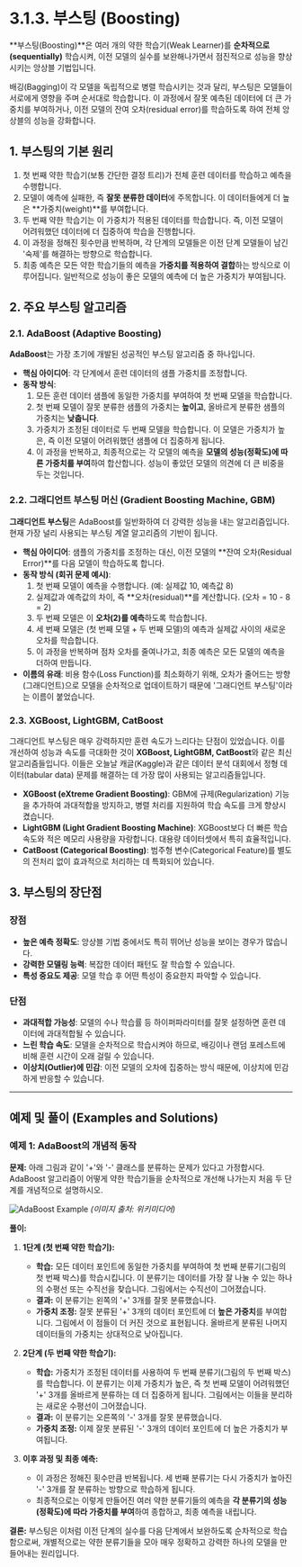# 3.1.3. 부스팅 (Boosting)

**부스팅(Boosting)**은 여러 개의 약한 학습기(Weak Learner)를 **순차적으로(sequentially)** 학습시켜, 이전 모델의 실수를 보완해나가면서 점진적으로 성능을 향상시키는 앙상블 기법입니다.

배깅(Bagging)이 각 모델을 독립적으로 병렬 학습시키는 것과 달리, 부스팅은 모델들이 서로에게 영향을 주며 순서대로 학습합니다. 이 과정에서 잘못 예측된 데이터에 더 큰 가중치를 부여하거나, 이전 모델의 잔여 오차(residual error)를 학습하도록 하여 전체 앙상블의 성능을 강화합니다.

## 1. 부스팅의 기본 원리

1.  첫 번째 약한 학습기(보통 간단한 결정 트리)가 전체 훈련 데이터를 학습하고 예측을 수행합니다.
2.  모델이 예측에 실패한, 즉 **잘못 분류한 데이터**에 주목합니다. 이 데이터들에게 더 높은 **가중치(weight)**를 부여합니다.
3.  두 번째 약한 학습기는 이 가중치가 적용된 데이터를 학습합니다. 즉, 이전 모델이 어려워했던 데이터에 더 집중하여 학습을 진행합니다.
4.  이 과정을 정해진 횟수만큼 반복하며, 각 단계의 모델들은 이전 단계 모델들이 남긴 '숙제'를 해결하는 방향으로 학습합니다.
5.  최종 예측은 모든 약한 학습기들의 예측을 **가중치를 적용하여 결합**하는 방식으로 이루어집니다. 일반적으로 성능이 좋은 모델의 예측에 더 높은 가중치가 부여됩니다.

## 2. 주요 부스팅 알고리즘

### 2.1. AdaBoost (Adaptive Boosting)

**AdaBoost**는 가장 초기에 개발된 성공적인 부스팅 알고리즘 중 하나입니다.

- **핵심 아이디어**: 각 단계에서 훈련 데이터의 샘플 가중치를 조정합니다.
- **동작 방식**:
  1. 모든 훈련 데이터 샘플에 동일한 가중치를 부여하여 첫 번째 모델을 학습합니다.
  2. 첫 번째 모델이 잘못 분류한 샘플의 가중치는 **높이고**, 올바르게 분류한 샘플의 가중치는 **낮춥니다**.
  3. 가중치가 조정된 데이터로 두 번째 모델을 학습합니다. 이 모델은 가중치가 높은, 즉 이전 모델이 어려워했던 샘플에 더 집중하게 됩니다.
  4. 이 과정을 반복하고, 최종적으로는 각 모델의 예측을 **모델의 성능(정확도)에 따른 가중치를 부여**하여 합산합니다. 성능이 좋았던 모델의 의견에 더 큰 비중을 두는 것입니다.

### 2.2. 그래디언트 부스팅 머신 (Gradient Boosting Machine, GBM)

**그래디언트 부스팅**은 AdaBoost를 일반화하여 더 강력한 성능을 내는 알고리즘입니다. 현재 가장 널리 사용되는 부스팅 계열 알고리즘의 기반이 됩니다.

- **핵심 아이디어**: 샘플의 가중치를 조정하는 대신, 이전 모델의 **잔여 오차(Residual Error)**를 다음 모델이 학습하도록 합니다.
- **동작 방식 (회귀 문제 예시)**:
  1. 첫 번째 모델이 예측을 수행합니다. (예: 실제값 10, 예측값 8)
  2. 실제값과 예측값의 차이, 즉 **오차(residual)**를 계산합니다. (오차 = 10 - 8 = 2)
  3. 두 번째 모델은 이 **오차(2)를 예측**하도록 학습합니다.
  4. 세 번째 모델은 (첫 번째 모델 + 두 번째 모델)의 예측과 실제값 사이의 새로운 오차를 학습합니다.
  5. 이 과정을 반복하며 점차 오차를 줄여나가고, 최종 예측은 모든 모델의 예측을 더하여 만듭니다.
- **이름의 유래**: 비용 함수(Loss Function)를 최소화하기 위해, 오차가 줄어드는 방향(그래디언트)으로 모델을 순차적으로 업데이트하기 때문에 '그래디언트 부스팅'이라는 이름이 붙었습니다.

### 2.3. XGBoost, LightGBM, CatBoost

그래디언트 부스팅은 매우 강력하지만 훈련 속도가 느리다는 단점이 있었습니다. 이를 개선하여 성능과 속도를 극대화한 것이 **XGBoost, LightGBM, CatBoost**와 같은 최신 알고리즘들입니다. 이들은 오늘날 캐글(Kaggle)과 같은 데이터 분석 대회에서 정형 데이터(tabular data) 문제를 해결하는 데 가장 많이 사용되는 알고리즘들입니다.

- **XGBoost (eXtreme Gradient Boosting)**: GBM에 규제(Regularization) 기능을 추가하여 과대적합을 방지하고, 병렬 처리를 지원하여 학습 속도를 크게 향상시켰습니다.
- **LightGBM (Light Gradient Boosting Machine)**: XGBoost보다 더 빠른 학습 속도와 적은 메모리 사용량을 자랑합니다. 대용량 데이터셋에서 특히 효율적입니다.
- **CatBoost (Categorical Boosting)**: 범주형 변수(Categorical Feature)를 별도의 전처리 없이 효과적으로 처리하는 데 특화되어 있습니다.

## 3. 부스팅의 장단점

### 장점
- **높은 예측 정확도**: 앙상블 기법 중에서도 특히 뛰어난 성능을 보이는 경우가 많습니다.
- **강력한 모델링 능력**: 복잡한 데이터 패턴도 잘 학습할 수 있습니다.
- **특성 중요도 제공**: 모델 학습 후 어떤 특성이 중요한지 파악할 수 있습니다.

### 단점
- **과대적합 가능성**: 모델의 수나 학습률 등 하이퍼파라미터를 잘못 설정하면 훈련 데이터에 과대적합될 수 있습니다.
- **느린 학습 속도**: 모델을 순차적으로 학습시켜야 하므로, 배깅이나 랜덤 포레스트에 비해 훈련 시간이 오래 걸릴 수 있습니다.
- **이상치(Outlier)에 민감**: 이전 모델의 오차에 집중하는 방식 때문에, 이상치에 민감하게 반응할 수 있습니다.

---

## 예제 및 풀이 (Examples and Solutions)

### 예제 1: AdaBoost의 개념적 동작

**문제:** 아래 그림과 같이 '+'와 '-' 클래스를 분류하는 문제가 있다고 가정합시다. AdaBoost 알고리즘이 어떻게 약한 학습기들을 순차적으로 개선해 나가는지 처음 두 단계를 개념적으로 설명하시오.

![AdaBoost Example](https://upload.wikimedia.org/wikipedia/commons/thumb/a/a6/Adaboost_diagram.svg/600px-Adaboost_diagram.svg.png)
*(이미지 출처: 위키미디어)*

**풀이:**

1.  **1단계 (첫 번째 약한 학습기):**
    - **학습:** 모든 데이터 포인트에 동일한 가중치를 부여하여 첫 번째 분류기(그림의 첫 번째 박스)를 학습시킵니다. 이 분류기는 데이터를 가장 잘 나눌 수 있는 하나의 수평선 또는 수직선을 찾습니다. 그림에서는 수직선이 그어졌습니다.
    - **결과:** 이 분류기는 왼쪽의 '+' 3개를 잘못 분류했습니다.
    - **가중치 조정:** 잘못 분류된 '+' 3개의 데이터 포인트에 더 **높은 가중치**를 부여합니다. 그림에서 이 점들이 더 커진 것으로 표현됩니다. 올바르게 분류된 나머지 데이터들의 가중치는 상대적으로 낮아집니다.

2.  **2단계 (두 번째 약한 학습기):**
    - **학습:** 가중치가 조정된 데이터를 사용하여 두 번째 분류기(그림의 두 번째 박스)를 학습합니다. 이 분류기는 이제 가중치가 높은, 즉 첫 번째 모델이 어려워했던 '+' 3개를 올바르게 분류하는 데 더 집중하게 됩니다. 그림에서는 이들을 분리하는 새로운 수평선이 그어졌습니다.
    - **결과:** 이 분류기는 오른쪽의 '-' 3개를 잘못 분류했습니다.
    - **가중치 조정:** 이제 잘못 분류된 '-' 3개의 데이터 포인트에 더 높은 가중치가 부여됩니다.

3.  **이후 과정 및 최종 예측:**
    - 이 과정은 정해진 횟수만큼 반복됩니다. 세 번째 분류기는 다시 가중치가 높아진 '-' 3개를 잘 분류하는 방향으로 학습하게 됩니다.
    - 최종적으로는 이렇게 만들어진 여러 약한 분류기들의 예측을 **각 분류기의 성능(정확도)에 따라 가중치를 부여**하여 종합하고, 최종 예측을 내립니다.

**결론:**
부스팅은 이처럼 이전 단계의 실수를 다음 단계에서 보완하도록 순차적으로 학습함으로써, 개별적으로는 약한 분류기들을 모아 매우 정확하고 강력한 하나의 모델을 만들어내는 원리입니다.
